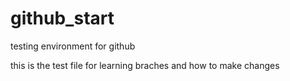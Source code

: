 # github_start
testing environment for github

this is the test file for learning braches and how to make changes 

